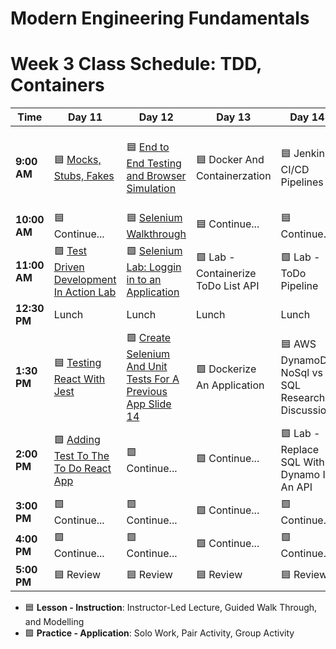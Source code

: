 # Modern Engineering Fundamentals



# Week 3 Class Schedule: TDD, Containers

| Time      | Day 11                         | Day 12                         | Day 13           | Day 14                | Day 15              |
|-----------|-------------------------------|-------------------------------|------------------|----------------------|--------------------|
| **9:00 AM**  | 🟦 [Mocks, Stubs, Fakes](./slide-decks/day11.pdf)    | 🟦 [End to End Testing and Browser Simulation](./slide-decks/day12.pdf)     | 🟦 Docker And Containerzation             | 🟦 Jenkins CI/CD Pipelines  | 🟦 AWS Cloud Formation Template Guest Demo  |
| **10:00 AM** | 🟦 Continue...     | 🟦 [Selenium Walkthrough](https://git.generalassemb.ly/ModernEngineering/selenium-walkthrough)           | 🟦 Continue...  | 🟦 Continue...        | 🟦 Continue... |
| **11:00 AM** |   🟩 [Test Driven Development In Action Lab](https://git.generalassemb.ly/ModernEngineering/tdd-supertest-lotr)                           |     🟩 [Selenium Lab: Loggin in to an Application](https://git.generalassemb.ly/ModernEngineering/selenium-walkthrough#exercise-log-into-facebook-with-selenium)                        |  🟩 Lab - Containerize ToDo List API               |   🟩 Lab - ToDo Pipeline                   |     🟦 Continue...              |
| **12:30 PM** | Lunch                         | Lunch                         | Lunch            | Lunch                | Lunch              |
| **1:30 PM**  | 🟦 [Testing React With Jest](https://git.generalassemb.ly/ModernEngineering/testing-react-with-jest-walkthrough)                 | 🟩 [Create Selenium And Unit Tests For A Previous App Slide 14]()                    | 🟩 Dockerize An Application | 🟦 AWS DynamoDB NoSql vs SQL Research Discussion   | 🟦 Deployment To Prudential AWS Guest Demo |
| **2:00 PM**  | 🟩 [Adding Test To The To Do React App](https://git.generalassemb.ly/ModernEngineering/jest-react-lab)       | 🟩 Continue...        |  🟩 Continue...                | 🟩 Lab - Replace SQL With Dynamo In An API |     🟦 Continue...              |
| **3:00 PM**  |    🟩 Continue...                           |  🟩 Continue...                             |   🟩 Continue...               |   🟩 Continue...                   |  🟦 Continue...                  |
| **4:00 PM**  | 🟩 Continue...                       | 🟩 Continue...                      | 🟩 Continue...         | 🟩 Continue...              | 🟦 Continue...           |
| **5:00 PM**  |    🟦 Review                           |           🟦 Review                    |         🟦 Review         |        🟦 Review              |        🟦 Review            |

- 🟦 **Lesson - Instruction**: Instructor-Led Lecture, Guided Walk Through, and Modelling
- 🟩 **Practice - Application**: Solo Work, Pair Activity, Group Activity
